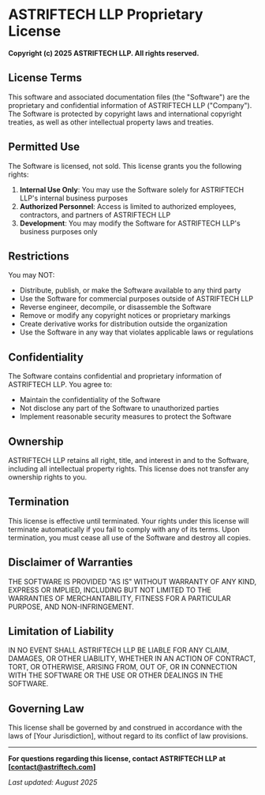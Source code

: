 # ASTRIFTECH LLP Proprietary License

**Copyright (c) 2025 ASTRIFTECH LLP. All rights reserved.**

## License Terms

This software and associated documentation files (the "Software") are the proprietary and confidential information of ASTRIFTECH LLP ("Company"). The Software is protected by copyright laws and international copyright treaties, as well as other intellectual property laws and treaties.

## Permitted Use

The Software is licensed, not sold. This license grants you the following rights:

1. **Internal Use Only**: You may use the Software solely for ASTRIFTECH LLP's internal business purposes
2. **Authorized Personnel**: Access is limited to authorized employees, contractors, and partners of ASTRIFTECH LLP
3. **Development**: You may modify the Software for ASTRIFTECH LLP's business purposes only

## Restrictions

You may NOT:

- Distribute, publish, or make the Software available to any third party
- Use the Software for commercial purposes outside of ASTRIFTECH LLP
- Reverse engineer, decompile, or disassemble the Software
- Remove or modify any copyright notices or proprietary markings
- Create derivative works for distribution outside the organization
- Use the Software in any way that violates applicable laws or regulations

## Confidentiality

The Software contains confidential and proprietary information of ASTRIFTECH LLP. You agree to:

- Maintain the confidentiality of the Software
- Not disclose any part of the Software to unauthorized parties
- Implement reasonable security measures to protect the Software

## Ownership

ASTRIFTECH LLP retains all right, title, and interest in and to the Software, including all intellectual property rights. This license does not transfer any ownership rights to you.

## Termination

This license is effective until terminated. Your rights under this license will terminate automatically if you fail to comply with any of its terms. Upon termination, you must cease all use of the Software and destroy all copies.

## Disclaimer of Warranties

THE SOFTWARE IS PROVIDED "AS IS" WITHOUT WARRANTY OF ANY KIND, EXPRESS OR IMPLIED, INCLUDING BUT NOT LIMITED TO THE WARRANTIES OF MERCHANTABILITY, FITNESS FOR A PARTICULAR PURPOSE, AND NON-INFRINGEMENT.

## Limitation of Liability

IN NO EVENT SHALL ASTRIFTECH LLP BE LIABLE FOR ANY CLAIM, DAMAGES, OR OTHER LIABILITY, WHETHER IN AN ACTION OF CONTRACT, TORT, OR OTHERWISE, ARISING FROM, OUT OF, OR IN CONNECTION WITH THE SOFTWARE OR THE USE OR OTHER DEALINGS IN THE SOFTWARE.

## Governing Law

This license shall be governed by and construed in accordance with the laws of [Your Jurisdiction], without regard to its conflict of law provisions.

---

**For questions regarding this license, contact ASTRIFTECH LLP at [contact@astriftech.com]**

*Last updated: August 2025*
